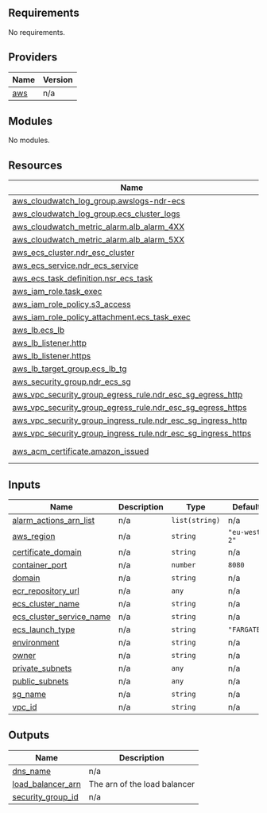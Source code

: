 ## Requirements

No requirements.

## Providers

| Name | Version |
|------|---------|
| <a name="provider_aws"></a> [aws](#provider\_aws) | n/a |

## Modules

No modules.

## Resources

| Name | Type |
|------|------|
| [aws_cloudwatch_log_group.awslogs-ndr-ecs](https://registry.terraform.io/providers/hashicorp/aws/latest/docs/resources/cloudwatch_log_group) | resource |
| [aws_cloudwatch_log_group.ecs_cluster_logs](https://registry.terraform.io/providers/hashicorp/aws/latest/docs/resources/cloudwatch_log_group) | resource |
| [aws_cloudwatch_metric_alarm.alb_alarm_4XX](https://registry.terraform.io/providers/hashicorp/aws/latest/docs/resources/cloudwatch_metric_alarm) | resource |
| [aws_cloudwatch_metric_alarm.alb_alarm_5XX](https://registry.terraform.io/providers/hashicorp/aws/latest/docs/resources/cloudwatch_metric_alarm) | resource |
| [aws_ecs_cluster.ndr_esc_cluster](https://registry.terraform.io/providers/hashicorp/aws/latest/docs/resources/ecs_cluster) | resource |
| [aws_ecs_service.ndr_ecs_service](https://registry.terraform.io/providers/hashicorp/aws/latest/docs/resources/ecs_service) | resource |
| [aws_ecs_task_definition.nsr_ecs_task](https://registry.terraform.io/providers/hashicorp/aws/latest/docs/resources/ecs_task_definition) | resource |
| [aws_iam_role.task_exec](https://registry.terraform.io/providers/hashicorp/aws/latest/docs/resources/iam_role) | resource |
| [aws_iam_role_policy.s3_access](https://registry.terraform.io/providers/hashicorp/aws/latest/docs/resources/iam_role_policy) | resource |
| [aws_iam_role_policy_attachment.ecs_task_exec](https://registry.terraform.io/providers/hashicorp/aws/latest/docs/resources/iam_role_policy_attachment) | resource |
| [aws_lb.ecs_lb](https://registry.terraform.io/providers/hashicorp/aws/latest/docs/resources/lb) | resource |
| [aws_lb_listener.http](https://registry.terraform.io/providers/hashicorp/aws/latest/docs/resources/lb_listener) | resource |
| [aws_lb_listener.https](https://registry.terraform.io/providers/hashicorp/aws/latest/docs/resources/lb_listener) | resource |
| [aws_lb_target_group.ecs_lb_tg](https://registry.terraform.io/providers/hashicorp/aws/latest/docs/resources/lb_target_group) | resource |
| [aws_security_group.ndr_ecs_sg](https://registry.terraform.io/providers/hashicorp/aws/latest/docs/resources/security_group) | resource |
| [aws_vpc_security_group_egress_rule.ndr_esc_sg_egress_http](https://registry.terraform.io/providers/hashicorp/aws/latest/docs/resources/vpc_security_group_egress_rule) | resource |
| [aws_vpc_security_group_egress_rule.ndr_esc_sg_egress_https](https://registry.terraform.io/providers/hashicorp/aws/latest/docs/resources/vpc_security_group_egress_rule) | resource |
| [aws_vpc_security_group_ingress_rule.ndr_esc_sg_ingress_http](https://registry.terraform.io/providers/hashicorp/aws/latest/docs/resources/vpc_security_group_ingress_rule) | resource |
| [aws_vpc_security_group_ingress_rule.ndr_esc_sg_ingress_https](https://registry.terraform.io/providers/hashicorp/aws/latest/docs/resources/vpc_security_group_ingress_rule) | resource |
| [aws_acm_certificate.amazon_issued](https://registry.terraform.io/providers/hashicorp/aws/latest/docs/data-sources/acm_certificate) | data source |

## Inputs

| Name | Description | Type | Default | Required |
|------|-------------|------|---------|:--------:|
| <a name="input_alarm_actions_arn_list"></a> [alarm\_actions\_arn\_list](#input\_alarm\_actions\_arn\_list) | n/a | `list(string)` | n/a | yes |
| <a name="input_aws_region"></a> [aws\_region](#input\_aws\_region) | n/a | `string` | `"eu-west-2"` | no |
| <a name="input_certificate_domain"></a> [certificate\_domain](#input\_certificate\_domain) | n/a | `string` | n/a | yes |
| <a name="input_container_port"></a> [container\_port](#input\_container\_port) | n/a | `number` | `8080` | no |
| <a name="input_domain"></a> [domain](#input\_domain) | n/a | `string` | n/a | yes |
| <a name="input_ecr_repository_url"></a> [ecr\_repository\_url](#input\_ecr\_repository\_url) | n/a | `any` | n/a | yes |
| <a name="input_ecs_cluster_name"></a> [ecs\_cluster\_name](#input\_ecs\_cluster\_name) | n/a | `string` | n/a | yes |
| <a name="input_ecs_cluster_service_name"></a> [ecs\_cluster\_service\_name](#input\_ecs\_cluster\_service\_name) | n/a | `string` | n/a | yes |
| <a name="input_ecs_launch_type"></a> [ecs\_launch\_type](#input\_ecs\_launch\_type) | n/a | `string` | `"FARGATE"` | no |
| <a name="input_environment"></a> [environment](#input\_environment) | n/a | `string` | n/a | yes |
| <a name="input_owner"></a> [owner](#input\_owner) | n/a | `string` | n/a | yes |
| <a name="input_private_subnets"></a> [private\_subnets](#input\_private\_subnets) | n/a | `any` | n/a | yes |
| <a name="input_public_subnets"></a> [public\_subnets](#input\_public\_subnets) | n/a | `any` | n/a | yes |
| <a name="input_sg_name"></a> [sg\_name](#input\_sg\_name) | n/a | `string` | n/a | yes |
| <a name="input_vpc_id"></a> [vpc\_id](#input\_vpc\_id) | n/a | `string` | n/a | yes |

## Outputs

| Name | Description |
|------|-------------|
| <a name="output_dns_name"></a> [dns\_name](#output\_dns\_name) | n/a |
| <a name="output_load_balancer_arn"></a> [load\_balancer\_arn](#output\_load\_balancer\_arn) | The arn of the load balancer |
| <a name="output_security_group_id"></a> [security\_group\_id](#output\_security\_group\_id) | n/a |
